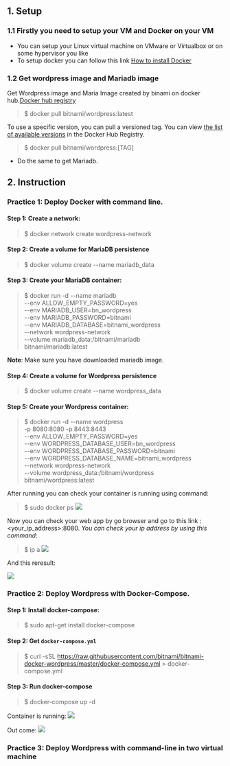 ## 1. Setup
### 1.1 Firstly you need to setup your VM and Docker on your VM
- You can setup your Linux virtual machine on VMware or Virtualbox or on some hypervisor you like
- To setup docker you can follow this link [How to install Docker](https://docs.docker.com/engine/install/)
### 1.2 Get wordpress image and Mariadb image
Get Wordpress image and Maria Image created by binami on docker hub.[Docker hub registry](https://hub.docker.com/r/bitnami/wordpress)

> $ docker pull bitnami/wordpress:latest

To use a specific version, you can pull a versioned tag. You can view [the list of available versions](https://hub.docker.com/r/bitnami/wordpress) in the Docker Hub Registry.

> $ docker pull bitnami/wordpress:[TAG] 

- Do the same to get Mariadb.
## 2. Instruction
### Practice 1: Deploy Docker with command line.

#### Step 1: Create a network:
> $ docker network create wordpress-network
#### Step 2: Create a volume for MariaDB persistence
> $ docker volume create --name mariadb_data
#### Step 3: Create your MariaDB container:
> $ docker run -d --name mariadb \
  --env ALLOW_EMPTY_PASSWORD=yes \
  --env MARIADB_USER=bn_wordpress \
  --env MARIADB_PASSWORD=bitnami \
  --env MARIADB_DATABASE=bitnami_wordpress \
  --network wordpress-network \
  --volume mariadb_data:/bitnami/mariadb \
  bitnami/mariadb:latest
  
**Note**: Make sure you have downloaded mariadb image.

#### Step 4: Create a volume for Wordpress persistence
> $ docker volume create --name wordpress_data
#### Step 5: Create your Wordpress container:
> $ docker run -d --name wordpress \
  -p 8080:8080 -p 8443:8443 \
  --env ALLOW_EMPTY_PASSWORD=yes \
  --env WORDPRESS_DATABASE_USER=bn_wordpress \
  --env WORDPRESS_DATABASE_PASSWORD=bitnami \
  --env WORDPRESS_DATABASE_NAME=bitnami_wordpress \
  --network wordpress-network \
  --volume wordpress_data:/bitnami/wordpress \
  bitnami/wordpress:latest
 
 After running you can check your container is running using command:
 > $ sudo docker ps
 ![](https://github.com/VuduclongPtit/Docker-Kubernetes/blob/master/Practice/practice%201/container.png?raw=true)

Now you can check your web app by go browser and go to this link : <your_ip_address>:8080.
*You can check your ip address by using this command*:
> $ ip a
![](https://github.com/VuduclongPtit/Docker-Kubernetes/blob/master/Practice/practice%201/checkip.png?raw=true)

And this reresult:

![](https://github.com/VuduclongPtit/Docker-Kubernetes/blob/master/Practice/practice%201/Screenshot%20from%202021-05-07%2022-24-38.png?raw=true)


### Practice 2: Deploy Wordpress with Docker-Compose.
#### Step 1: Install docker-compose:
> $ sudo apt-get install docker-compose
> 
#### Step 2: Get `docker-compose.yml` 
> $ curl -sSL https://raw.githubusercontent.com/bitnami/bitnami-docker-wordpress/master/docker-compose.yml > docker-compose.yml
> 
#### Step 3: Run docker-compose
> $ docker-compose up -d
> 

Container is running:
![](https://github.com/VuduclongPtit/Docker-Kubernetes/blob/master/Practice/practice%202/Screenshot%20from%202021-05-07%2022-34-55.png?raw=true)

Out come:
![](https://github.com/VuduclongPtit/Docker-Kubernetes/blob/master/Practice/practice%202/Screenshot%20from%202021-05-07%2022-35-09.png?raw=true)

### Practice 3: Deploy Wordpress with command-line in two virtual machine


